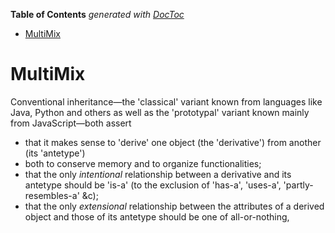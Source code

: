 <!-- START doctoc generated TOC please keep comment here to allow auto update -->
<!-- DON'T EDIT THIS SECTION, INSTEAD RE-RUN doctoc TO UPDATE -->
**Table of Contents**  *generated with [DocToc](https://github.com/thlorenz/doctoc)*

- [MultiMix](#MultiMix)

<!-- END doctoc generated TOC please keep comment here to allow auto update -->

# MultiMix



Conventional inheritance—the 'classical' variant known from languages like Java,
Python and others as well as the 'prototypal' variant known mainly from
JavaScript—both assert

* that it makes sense to 'derive' one object (the 'derivative') from another (its 'antetype')
* both to conserve memory and to organize functionalities;
* that the only *intentional* relationship between a derivative and its antetype should be 'is-a'
  (to the exclusion of 'has-a', 'uses-a', 'partly-resembles-a' &c);
* that the only *extensional* relationship between the attributes of a derived object and those of its antetype
  should be one of all-or-nothing,



